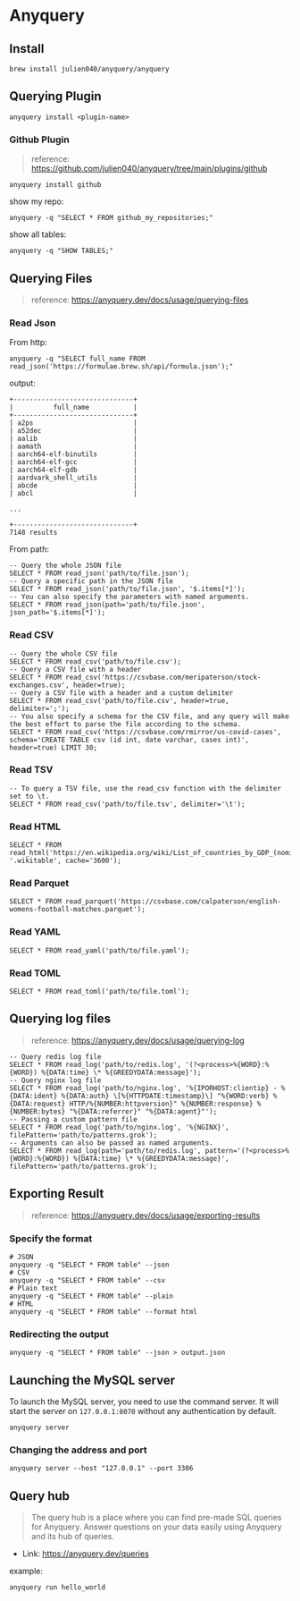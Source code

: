 # Anyquery

## Install
```
brew install julien040/anyquery/anyquery
```

## Querying Plugin
```
anyquery install <plugin-name>
```

### Github Plugin
> reference: https://github.com/julien040/anyquery/tree/main/plugins/github

```
anyquery install github
```

show my repo:
```
anyquery -q "SELECT * FROM github_my_repositories;"
```

show all tables:
```
anyquery -q "SHOW TABLES;"
```

## Querying Files
> reference: https://anyquery.dev/docs/usage/querying-files

### Read Json
From http:
```
anyquery -q "SELECT full_name FROM read_json('https://formulae.brew.sh/api/formula.json');"
```

output:
```
+------------------------------+
|          full_name           |
+------------------------------+
| a2ps                         |
| a52dec                       |
| aalib                        |
| aamath                       |
| aarch64-elf-binutils         |
| aarch64-elf-gcc              |
| aarch64-elf-gdb              |
| aardvark_shell_utils         |
| abcde                        |
| abcl                         |

...

+------------------------------+
7148 results

```

From path:
```
-- Query the whole JSON file
SELECT * FROM read_json('path/to/file.json');
-- Query a specific path in the JSON file
SELECT * FROM read_json('path/to/file.json', '$.items[*]');
-- You can also specify the parameters with named arguments.
SELECT * FROM read_json(path='path/to/file.json', json_path='$.items[*]');
```

### Read CSV
```
-- Query the whole CSV file
SELECT * FROM read_csv('path/to/file.csv');
-- Query a CSV file with a header
SELECT * FROM read_csv('https://csvbase.com/meripaterson/stock-exchanges.csv', header=true);
-- Query a CSV file with a header and a custom delimiter
SELECT * FROM read_csv('path/to/file.csv', header=true, delimiter=';');
-- You also specify a schema for the CSV file, and any query will make the best effort to parse the file according to the schema.
SELECT * FROM read_csv('https://csvbase.com/rmirror/us-covid-cases', schema='CREATE TABLE csv (id int, date varchar, cases int)', header=true) LIMIT 30;
```

### Read TSV
```
-- To query a TSV file, use the read_csv function with the delimiter set to \t.
SELECT * FROM read_csv('path/to/file.tsv', delimiter='\t');
```

### Read HTML
```
SELECT * FROM read_html('https://en.wikipedia.org/wiki/List_of_countries_by_GDP_(nominal)', '.wikitable', cache='3600');
```

### Read Parquet
```
SELECT * FROM read_parquet('https://csvbase.com/calpaterson/english-womens-football-matches.parquet');
```

### Read YAML
```
SELECT * FROM read_yaml('path/to/file.yaml');
```

### Read TOML
```
SELECT * FROM read_toml('path/to/file.toml');
```

## Querying log files
> reference: https://anyquery.dev/docs/usage/querying-log

```
-- Query redis log file
SELECT * FROM read_log('path/to/redis.log', '(?<process>%{WORD}:%{WORD}) %{DATA:time} \* %{GREEDYDATA:message}');
-- Query nginx log file
SELECT * FROM read_log('path/to/nginx.log', '%{IPORHOST:clientip} - %{DATA:ident} %{DATA:auth} \[%{HTTPDATE:timestamp}\] "%{WORD:verb} %{DATA:request} HTTP/%{NUMBER:httpversion}" %{NUMBER:response} %{NUMBER:bytes} "%{DATA:referrer}" "%{DATA:agent}"');
-- Passing a custom pattern file
SELECT * FROM read_log('path/to/nginx.log', '%{NGINX}', filePattern='path/to/patterns.grok');
-- Arguments can also be passed as named arguments.
SELECT * FROM read_log(path='path/to/redis.log', pattern='(?<process>%{WORD}:%{WORD}) %{DATA:time} \* %{GREEDYDATA:message}', filePattern='path/to/patterns.grok');
```

## Exporting Result
> reference: https://anyquery.dev/docs/usage/exporting-results

### Specify the format
```
# JSON
anyquery -q "SELECT * FROM table" --json
# CSV
anyquery -q "SELECT * FROM table" --csv
# Plain text
anyquery -q "SELECT * FROM table" --plain
# HTML
anyquery -q "SELECT * FROM table" --format html
```

### Redirecting the output
```
anyquery -q "SELECT * FROM table" --json > output.json
```


## Launching the MySQL server
To launch the MySQL server, you need to use the command server. It will start the server on `127.0.0.1:8070` without any authentication by default.
```
anyquery server
```

### Changing the address and port
```
anyquery server --host "127.0.0.1" --port 3306
```

## Query hub
> The query hub is a place where you can find pre-made SQL queries for Anyquery.
> Answer questions on your data easily using Anyquery and its hub of queries.

- Link: https://anyquery.dev/queries

example:
```
anyquery run hello_world
```

